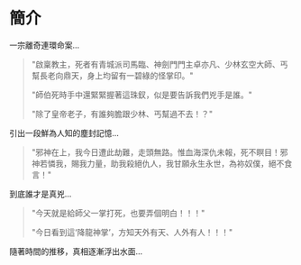 # 簡介

一宗離奇連環命案...

> "啟稟教主，死者有青城派司馬臨、神劍門門主卓亦凡、少林玄空大師、丐幫長老向鼎天，身上均留有一碧綠的怪掌印。"
>
> "師伯死時手中還緊緊握著這珠釵，似是要告訴我們兇手是誰。"
>
> "除了皇帝老子，有誰夠膽跟少林、丐幫過不去！？"

引出一段鮮為人知的塵封記憶...

> "邪神在上，我今日遭此劫難，走頭無路。惟血海深仇未報，死不瞑目！邪神若憐我，賜我力量，助我殺絕仇人，我甘願永生永世，為袮奴僕，絕不食言！"

到底誰才是真兇...

> "今天就是給師父一掌打死，也要弄個明白！！！"
>
> "今日看到這‘降龍神掌’，方知天外有天、人外有人！！！"

隨著時間的推移，真相逐漸浮出水面...
